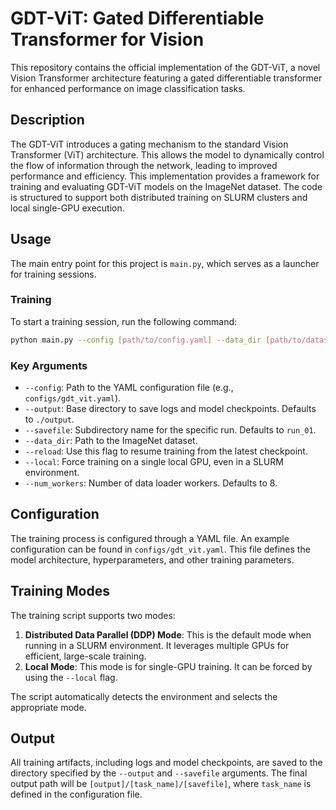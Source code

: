 # GDT-ViT: Gated Differentiable Transformer for Vision

This repository contains the official implementation of the GDT-ViT, a novel Vision Transformer architecture featuring a gated differentiable transformer for enhanced performance on image classification tasks.

## Description

The GDT-ViT introduces a gating mechanism to the standard Vision Transformer (ViT) architecture. This allows the model to dynamically control the flow of information through the network, leading to improved performance and efficiency. This implementation provides a framework for training and evaluating GDT-ViT models on the ImageNet dataset. The code is structured to support both distributed training on SLURM clusters and local single-GPU execution.

## Usage

The main entry point for this project is `main.py`, which serves as a launcher for training sessions.

### Training

To start a training session, run the following command:

```bash
python main.py --config [path/to/config.yaml] --data_dir [path/to/dataset]
```

### Key Arguments

*   `--config`: Path to the YAML configuration file (e.g., `configs/gdt_vit.yaml`).
*   `--output`: Base directory to save logs and model checkpoints. Defaults to `./output`.
*   `--savefile`: Subdirectory name for the specific run. Defaults to `run_01`.
*   `--data_dir`: Path to the ImageNet dataset.
*   `--reload`: Use this flag to resume training from the latest checkpoint.
*   `--local`: Force training on a single local GPU, even in a SLURM environment.
*   `--num_workers`: Number of data loader workers. Defaults to 8.

## Configuration

The training process is configured through a YAML file. An example configuration can be found in `configs/gdt_vit.yaml`. This file defines the model architecture, hyperparameters, and other training parameters.

## Training Modes

The training script supports two modes:

1.  **Distributed Data Parallel (DDP) Mode**: This is the default mode when running in a SLURM environment. It leverages multiple GPUs for efficient, large-scale training.
2.  **Local Mode**: This mode is for single-GPU training. It can be forced by using the `--local` flag.

The script automatically detects the environment and selects the appropriate mode.

## Output

All training artifacts, including logs and model checkpoints, are saved to the directory specified by the `--output` and `--savefile` arguments. The final output path will be `[output]/[task_name]/[savefile]`, where `task_name` is defined in the configuration file.

